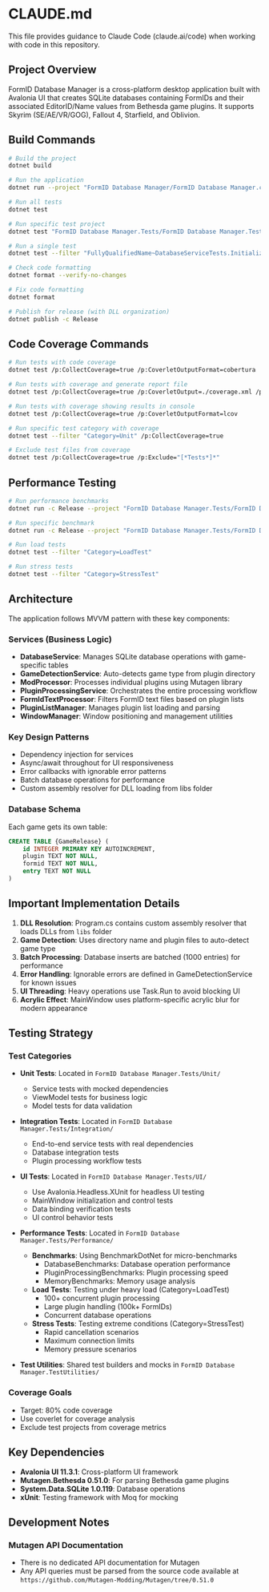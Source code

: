 # CLAUDE.md

This file provides guidance to Claude Code (claude.ai/code) when working with code in this repository.

## Project Overview

FormID Database Manager is a cross-platform desktop application built with Avalonia UI that creates SQLite databases containing FormIDs and their associated EditorID/Name values from Bethesda game plugins. It supports Skyrim (SE/AE/VR/GOG), Fallout 4, Starfield, and Oblivion.

## Build Commands

```bash
# Build the project
dotnet build

# Run the application  
dotnet run --project "FormID Database Manager/FormID Database Manager.csproj"

# Run all tests
dotnet test

# Run specific test project
dotnet test "FormID Database Manager.Tests/FormID Database Manager.Tests.csproj"

# Run a single test
dotnet test --filter "FullyQualifiedName~DatabaseServiceTests.InitializeDatabase_CreatesCorrectTable"

# Check code formatting
dotnet format --verify-no-changes

# Fix code formatting
dotnet format

# Publish for release (with DLL organization)
dotnet publish -c Release
```

## Code Coverage Commands

```bash
# Run tests with code coverage
dotnet test /p:CollectCoverage=true /p:CoverletOutputFormat=cobertura

# Run tests with coverage and generate report file
dotnet test /p:CollectCoverage=true /p:CoverletOutput=./coverage.xml /p:CoverletOutputFormat=cobertura

# Run tests with coverage showing results in console
dotnet test /p:CollectCoverage=true /p:CoverletOutputFormat=lcov

# Run specific test category with coverage
dotnet test --filter "Category=Unit" /p:CollectCoverage=true

# Exclude test files from coverage
dotnet test /p:CollectCoverage=true /p:Exclude="[*Tests*]*"
```

## Performance Testing

```bash
# Run performance benchmarks
dotnet run -c Release --project "FormID Database Manager.Tests/FormID Database Manager.Tests.csproj" -- --filter "*Benchmark*"

# Run specific benchmark
dotnet run -c Release --project "FormID Database Manager.Tests/FormID Database Manager.Tests.csproj" -- --filter "DatabaseBenchmarks"

# Run load tests
dotnet test --filter "Category=LoadTest"

# Run stress tests  
dotnet test --filter "Category=StressTest"
```

## Architecture

The application follows MVVM pattern with these key components:

### Services (Business Logic)
- **DatabaseService**: Manages SQLite database operations with game-specific tables
- **GameDetectionService**: Auto-detects game type from plugin directory  
- **ModProcessor**: Processes individual plugins using Mutagen library
- **PluginProcessingService**: Orchestrates the entire processing workflow
- **FormIdTextProcessor**: Filters FormID text files based on plugin lists
- **PluginListManager**: Manages plugin list loading and parsing
- **WindowManager**: Window positioning and management utilities

### Key Design Patterns
- Dependency injection for services
- Async/await throughout for UI responsiveness
- Error callbacks with ignorable error patterns
- Batch database operations for performance
- Custom assembly resolver for DLL loading from libs folder

### Database Schema
Each game gets its own table:
```sql
CREATE TABLE {GameRelease} (
    id INTEGER PRIMARY KEY AUTOINCREMENT,
    plugin TEXT NOT NULL,
    formid TEXT NOT NULL,
    entry TEXT NOT NULL
)
```

## Important Implementation Details

1. **DLL Resolution**: Program.cs contains custom assembly resolver that loads DLLs from `libs` folder
2. **Game Detection**: Uses directory name and plugin files to auto-detect game type
3. **Batch Processing**: Database inserts are batched (1000 entries) for performance
4. **Error Handling**: Ignorable errors are defined in GameDetectionService for known issues
5. **UI Threading**: Heavy operations use Task.Run to avoid blocking UI
6. **Acrylic Effect**: MainWindow uses platform-specific acrylic blur for modern appearance

## Testing Strategy

### Test Categories
- **Unit Tests**: Located in `FormID Database Manager.Tests/Unit/`
  - Service tests with mocked dependencies
  - ViewModel tests for business logic
  - Model tests for data validation
  
- **Integration Tests**: Located in `FormID Database Manager.Tests/Integration/`
  - End-to-end service tests with real dependencies
  - Database integration tests
  - Plugin processing workflow tests
  
- **UI Tests**: Located in `FormID Database Manager.Tests/UI/`
  - Use Avalonia.Headless.XUnit for headless UI testing
  - MainWindow initialization and control tests
  - Data binding verification tests
  - UI control behavior tests
  
- **Performance Tests**: Located in `FormID Database Manager.Tests/Performance/`
  - **Benchmarks**: Using BenchmarkDotNet for micro-benchmarks
    - DatabaseBenchmarks: Database operation performance
    - PluginProcessingBenchmarks: Plugin processing speed
    - MemoryBenchmarks: Memory usage analysis
  - **Load Tests**: Testing under heavy load (Category=LoadTest)
    - 100+ concurrent plugin processing
    - Large plugin handling (100k+ FormIDs)
    - Concurrent database operations
  - **Stress Tests**: Testing extreme conditions (Category=StressTest)
    - Rapid cancellation scenarios
    - Maximum connection limits
    - Memory pressure scenarios

- **Test Utilities**: Shared test builders and mocks in `FormID Database Manager.TestUtilities/`

### Coverage Goals
- Target: 80% code coverage
- Use coverlet for coverage analysis
- Exclude test projects from coverage metrics

## Key Dependencies

- **Avalonia UI 11.3.1**: Cross-platform UI framework
- **Mutagen.Bethesda 0.51.0**: For parsing Bethesda game plugins
- **System.Data.SQLite 1.0.119**: Database operations
- **xUnit**: Testing framework with Moq for mocking

## Development Notes

### Mutagen API Documentation
- There is no dedicated API documentation for Mutagen
- Any API queries must be parsed from the source code available at `https://github.com/Mutagen-Modding/Mutagen/tree/0.51.0`